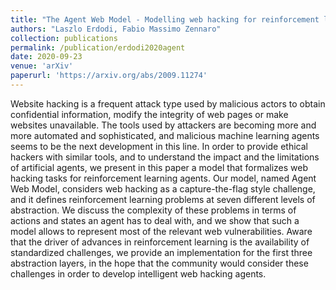 ```yaml
---
title: "The Agent Web Model - Modelling web hacking for reinforcement learning"
authors: "Laszlo Erdodi, Fabio Massimo Zennaro"
collection: publications
permalink: /publication/erdodi2020agent
date: 2020-09-23
venue: 'arXiv'
paperurl: 'https://arxiv.org/abs/2009.11274'
---
```


Website hacking is a frequent attack type used by malicious actors to obtain confidential information, modify the integrity of web pages or make websites unavailable. The tools used by attackers are becoming more and more automated and sophisticated, and malicious machine learning agents seems to be the next development in this line. In order to provide ethical hackers with similar tools, and to understand the impact and the limitations of artificial agents, we present in this paper a model that formalizes web hacking tasks for reinforcement learning agents. Our model, named Agent Web Model, considers web hacking as a capture-the-flag style challenge, and it defines reinforcement learning problems at seven different levels of abstraction. We discuss the complexity of these problems in terms of actions and states an agent has to deal with, and we show that such a model allows to represent most of the relevant web vulnerabilities. Aware that the driver of advances in reinforcement learning is the availability of standardized challenges, we provide an implementation for the first three abstraction layers, in the hope that the community would consider these challenges in order to develop intelligent web hacking agents.
